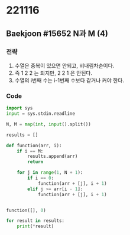 # 221116

## Baekjoon #15652 N과 M (4)

### 전략
1. 수열은 중복이 있으면 안되고, 비내림차순이다.
2. 즉 1 2 2 는 되지만, 2 2 1 은 안된다.
3. 수열의 i번째 수는 i-1번째 수보다 같거나 커야 한다.

### Code
```python
import sys
input = sys.stdin.readline

N, M = map(int, input().split())

results = []

def function(arr, i):
    if i == M:
        results.append(arr)
        return

    for j in range(1, N + 1):
        if i == 0:
            function(arr + [j], i + 1)
        elif j >= arr[i - 1]:
            function(arr + [j], i + 1)


function([], 0)

for result in results:
    print(*result)
```